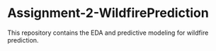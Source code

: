 # Assignment-2-WildfirePrediction
This repository contains the EDA and predictive modeling for wildfire prediction.
